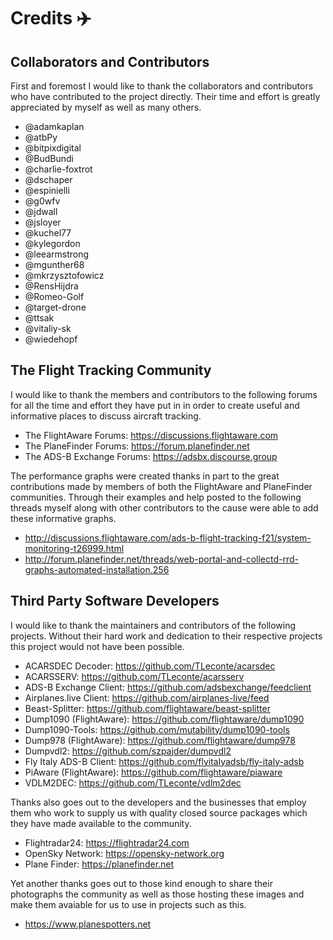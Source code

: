 # Credits :airplane:

## Collaborators and Contributors

First and foremost I would like to thank the collaborators and contributors who have contributed to
the project directly. Their time and effort is greatly appreciated by myself as well as many others.

* @adamkaplan
* @atbPy
* @bitpixdigital
* @BudBundi
* @charlie-foxtrot
* @dschaper
* @espinielli
* @g0wfv
* @jdwall
* @jsloyer
* @kuchel77
* @kylegordon
* @leearmstrong
* @mgunther68
* @mkrzysztofowicz
* @RensHijdra
* @Romeo-Golf
* @target-drone
* @ttsak
* @vitaliy-sk
* @wiedehopf

## The Flight Tracking Community

I would like to thank the members and contributors to the following forums for all the time and effort
they have put in in order to create useful and informative places to discuss aircraft tracking.

* The FlightAware Forums:     https://discussions.flightaware.com
* The PlaneFinder Forums:     https://forum.planefinder.net
* The ADS-B Exchange Forums:  https://adsbx.discourse.group

The performance graphs were created thanks in part to the great contributions made by members of both
the FlightAware and PlaneFinder communities. Through their examples and help posted to the following
threads myself along with other contributors to the cause were able to add these informative graphs.

* http://discussions.flightaware.com/ads-b-flight-tracking-f21/system-monitoring-t26999.html
* http://forum.planefinder.net/threads/web-portal-and-collectd-rrd-graphs-automated-installation.256

## Third Party Software Developers

I would like to thank the maintainers and contributors of the following projects. Without their
hard work and dedication to their respective projects this project would not have been possible.

* ACARSDEC Decoder:        https://github.com/TLeconte/acarsdec
* ACARSSERV:               https://github.com/TLeconte/acarsserv
* ADS-B Exchange Client:   https://github.com/adsbexchange/feedclient
* Airplanes.live Client:   https://github.com/airplanes-live/feed
* Beast-Splitter:          https://github.com/flightaware/beast-splitter
* Dump1090 (FlightAware):  https://github.com/flightaware/dump1090
* Dump1090-Tools:          https://github.com/mutability/dump1090-tools
* Dump978 (FlightAware):   https://github.com/flightaware/dump978
* Dumpvdl2:                https://github.com/szpajder/dumpvdl2
* Fly Italy ADS-B Client:  https://github.com/flyitalyadsb/fly-italy-adsb
* PiAware (FlightAware):   https://github.com/flightaware/piaware
* VDLM2DEC:                https://github.com/TLeconte/vdlm2dec

Thanks also goes out to the developers and the businesses that employ them who work to supply us
with quality closed source packages which they have made available to the community.

* Flightradar24:    https://flightradar24.com
* OpenSky Network:  https://opensky-network.org
* Plane Finder:     https://planefinder.net

Yet another thanks goes out to those kind enough to share their  photographs the community as well as
those hosting these images and make them avaiable for us to use in projects such as this.

* https://www.planespotters.net

